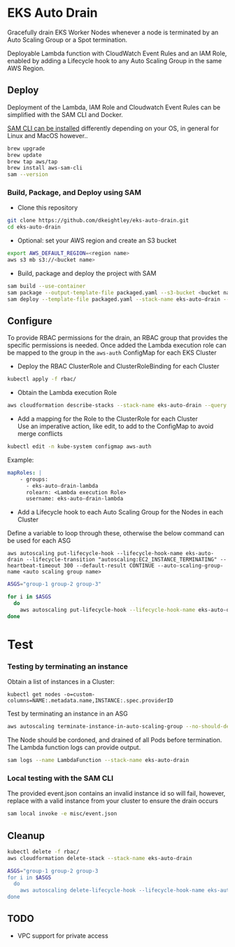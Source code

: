 # EKS Auto Drain

Gracefully drain EKS Worker Nodes whenever a node is terminated by an Auto Scaling Group or a Spot termination.

Deployable Lambda function with CloudWatch Event Rules and an IAM Role, enabled by adding a Lifecycle hook to any Auto Scaling Group in the same AWS Region.

## Deploy

Deployment of the Lambda, IAM Role and Cloudwatch Event Rules can be simplified with the SAM CLI and Docker.

[SAM CLI can be installed](https://docs.aws.amazon.com/serverless-application-model/latest/developerguide/serverless-sam-cli-install.html) differently depending on your OS, in general for Linux and MacOS however..

```bash
brew upgrade
brew update
brew tap aws/tap
brew install aws-sam-cli
sam --version
```

### Build, Package, and Deploy using SAM

* Clone this repository

```bash
git clone https://github.com/dkeightley/eks-auto-drain.git
cd eks-auto-drain
```

* Optional: set your AWS region and create an S3 bucket

```bash
export AWS_DEFAULT_REGION=<region name>
aws s3 mb s3://<bucket name>
```

* Build, package and deploy the project with SAM

```bash
sam build --use-container
sam package --output-template-file packaged.yaml --s3-bucket <bucket name>
sam deploy --template-file packaged.yaml --stack-name eks-auto-drain --capabilities CAPABILITY_IAM
```

## Configure

To provide RBAC permissions for the drain, an RBAC group that provides the specific permissions is needed. Once added the Lambda execution role can be mapped to the group in the `aws-auth` ConfigMap for each EKS Cluster

* Deploy the RBAC ClusterRole and ClusterRoleBinding for each Cluster

```bash
kubectl apply -f rbac/
```

* Obtain the Lambda execution Role

```bash
aws cloudformation describe-stacks --stack-name eks-auto-drain --query 'Stacks[0].Outputs[0].OutputValue'
 ```

* Add a mapping for the Role to the ClusterRole for each Cluster
\
Use an imperative action, like edit, to add to the ConfigMap to avoid merge conflicts

```bash
kubectl edit -n kube-system configmap aws-auth
```

Example:

```yaml
mapRoles: |
    - groups:
      - eks-auto-drain-lambda
      rolearn: <Lambda execution Role>
      username: eks-auto-drain-lambda
```

* Add a Lifecycle hook to each Auto Scaling Group for the Nodes in each Cluster

Define a variable to loop through these, otherwise the below command can be used for each ASG

`aws autoscaling put-lifecycle-hook --lifecycle-hook-name eks-auto-drain --lifecycle-transition "autoscaling:EC2_INSTANCE_TERMINATING" --heartbeat-timeout 300 --default-result CONTINUE --auto-scaling-group-name <auto scaling group name>`

```bash
ASGS="group-1 group-2 group-3"
```

```bash
for i in $ASGS
  do
    aws autoscaling put-lifecycle-hook --lifecycle-hook-name eks-auto-drain --lifecycle-transition "autoscaling:EC2_INSTANCE_TERMINATING" --heartbeat-timeout 300 --default-result CONTINUE --auto-scaling-group-name $i
done
```

# Test

### Testing by terminating an instance

Obtain a list of instances in a Cluster:

`kubectl get nodes -o=custom-columns=NAME:.metadata.name,INSTANCE:.spec.providerID `

Test by terminating an instance in an ASG

```bash
aws autoscaling terminate-instance-in-auto-scaling-group --no-should-decrement-desired-capacity --instance-id <instance id>
```

The Node should be cordoned, and drained of all Pods before termination. The Lambda function logs can provide output.

```bash
sam logs --name LambdaFunction --stack-name eks-auto-drain
```

### Local testing with the SAM CLI

The provided event.json contains an invalid instance id so will fail, however, replace with a valid instance from your cluster to ensure the drain occurs

```bash
sam local invoke -e misc/event.json
```

## Cleanup

```bash
kubectl delete -f rbac/
aws cloudformation delete-stack --stack-name eks-auto-drain
```

```bash
ASGS="group-1 group-2 group-3
for i in $ASGS
  do
    aws autoscaling delete-lifecycle-hook --lifecycle-hook-name eks-auto-drain  --auto-scaling-group-name $i
done
```

## TODO

* VPC support for private access